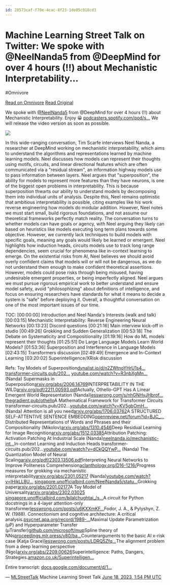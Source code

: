 ```yaml
---
id: 28573caf-f70e-4cac-8f23-1de05c018cd3
---
```


# Machine Learning Street Talk on Twitter: We spoke with @NeelNanda5 from @DeepMind for over 4 hours (!!) about Mechanistic Interpretability...
#Omnivore

[Read on Omnivore](https://omnivore.app/me/https-twitter-com-ml-street-talk-status-1670430070458966016-1897da11e51)
[Read Original](https://twitter.com/MLStreetTalk/status/1670430070458966016)

We spoke with [@NeelNanda5](https://twitter.com/NeelNanda5) from @DeepMind for over 4 hours (!!) about Mechanistic Interpretability. Enjoy 😀 [podcasters.spotify.com/pod/s…](https://podcasters.spotify.com/pod/show/machinelearningstreettalk/episodes/Neel-Nanda---Mechanistic-Interpretability-e25sibc) We will release the video version as soon as possible.

[ ![](https://proxy-prod.omnivore-image-cache.app/0x0,sBDyYQtwCtuQsbaYFw15rgjA92ROU0kE7HVyayDGBM40/https://pbs.twimg.com/media/Fy6Oug0X0AA6AdY.jpg?name=small&format=webp) ](https://pbs.twimg.com/media/Fy6Oug0X0AA6AdY.jpg?name=small&format=webp)

In this wide-ranging conversation, Tim Scarfe interviews Neel Nanda, a researcher at DeepMind working on mechanistic interpretability, which aims to understand the algorithms and representations learned by machine learning models. Neel discusses how models can represent their thoughts using motifs, circuits, and linear directional features which are often communicated via a "residual stream", an information highway models use to pass information between layers. Neel argues that "superposition", the ability for models to represent more features than they have neurons, is one of the biggest open problems in interpretability. This is because superposition thwarts our ability to understand models by decomposing them into individual units of analysis. Despite this, Neel remains optimistic that ambitious interpretability is possible, citing examples like his work reverse engineering how models do modular addition. However, Neel notes we must start small, build rigorous foundations, and not assume our theoretical frameworks perfectly match reality. The conversation turns to whether models can have goals or agency, with Neel arguing they likely can based on heuristics like models executing long term plans towards some objective. However, we currently lack techniques to build models with specific goals, meaning any goals would likely be learned or emergent. Neel highlights how induction heads, circuits models use to track long range dependencies, seem crucial for phenomena like in-context learning to emerge. On the existential risks from AI, Neel believes we should avoid overly confident claims that models will or will not be dangerous, as we do not understand them enough to make confident theoretical assertions. However, models could pose risks through being misused, having undesirable emergent properties, or being imperfectly aligned. Neel argues we must pursue rigorous empirical work to better understand and ensure model safety, avoid "philosophizing" about definitions of intelligence, and focus on ensuring researchers have standards for what it means to decide a system is "safe" before deploying it. Overall, a thoughtful conversation on one of the most important issues of our time.

TOC: \[00:00:00\] Introduction and Neel Nanda's Interests (walk and talk) \[00:03:15\] Mechanistic Interpretability: Reverse Engineering Neural Networks \[00:13:23\] Discord questions \[00:21:16\] Main interview kick-off in studio \[00:49:26\] Grokking and Sudden Generalization \[00:53:18\] The Debate on Systematicity and Compositionality \[01:19:16\] How do ML models represent their thoughts \[01:25:51\] Do Large Language Models Learn World Models? \[01:53:36\] Superposition and Interference in Language Models \[02:43:15\] Transformers discussion \[02:49:49\] Emergence and In-Context Learning \[03:20:02\] Superintelligence/XRisk discussion

Refs: Toy Models of Superposition[dynalist.io/d/n2ZWtnoYHrU1s4…](https://dynalist.io/d/n2ZWtnoYHrU1s4vnFSAQ519J#inline-images&theme=default) [](https://transformer-circuits.pub/2022/toy%5Fmodel/index.html)[](https://transformer-circuits.pub/2021/framework/index.html)[transformer-circuits.pub/202…](https://transformer-circuits.pub/2022/in-context-learning-and-induction-heads/index.html) [youtube.com/watch?v=R3nbXgMn…](https://www.youtube.com/watch?v=R3nbXgMnVqQ) (Nanda) Supermasks in Superposition[arxiv.org/abs/2006.14769](https://arxiv.org/abs/2006.14769)INTERPRETABILITY IN THE WILD[arxiv.org/pdf/2211.00593.pdf](https://arxiv.org/pdf/2211.00593.pdf)Actually, Othello-GPT Has A Linear Emergent World Representation (Nanda)[lesswrong.com/s/nhGNHyJHbrof…](https://www.lesswrong.com/s/nhGNHyJHbrofpPbRG/p/nmxzr2zsjNtjaHh7x) [thegradient.pub/othello](https://thegradient.pub/othello)A Mathematical Framework for Transformer Circuits transformer-circuits.pub/202…[youtube.com/watch?v=KV5gbOmH…](https://www.youtube.com/watch?v=KV5gbOmHbjU) (Nanda) Attention is all you need[arxiv.org/abs/1706.03762](https://arxiv.org/abs/1706.03762)A STRUCTURED SELF-ATTENTIVE SENTENCE EMBEDDING[openreview.net/forum?id=BJC\_…](https://openreview.net/forum?id=BJC%5FjUqxe)Distributed Representations of Words and Phrases and their Compositionality (Mikolov)[arxiv.org/abs/1310.4546](https://arxiv.org/abs/1310.4546)Deep Residual Learning for Image Recognition[arxiv.org/abs/1512.03385](https://arxiv.org/abs/1512.03385)Attribution Patching: Activation Patching At Industrial Scale (Nanda)[neelnanda.io/mechanistic-int…](https://www.neelnanda.io/mechanistic-interpretability/attribution-patching)In-context Learning and Induction Heads transformer-circuits.pub/202…[youtube.com/watch?v=dCkQQYwP…](https://www.youtube.com/watch?v=dCkQQYwPxdM) (Nanda) The Quantization Model of Neural Scaling[arxiv.org/pdf/2303.13506.pdf](https://arxiv.org/pdf/2303.13506.pdf)Interpreting Neural Networks to Improve Politeness Comprehension[aclanthology.org/D16-1216/](https://aclanthology.org/D16-1216/)Progress measures for grokking via mechanistic interpretability[arxiv.org/abs/2301.05217](https://arxiv.org/abs/2301.05217) (Nanda)[youtube.com/watch?v=IHikLL8U…](https://www.youtube.com/watch?v=IHikLL8ULa4) [singapore.unofficialbird.com/NeelNanda5/statu…](https://singapore.unofficialbird.com/NeelNanda5/status/1616590887873839104)Grokking paper[arxiv.org/abs/2201.02177](https://arxiv.org/abs/2201.02177)A Toy Model of Universality[arxiv.org/abs/2302.03025](https://arxiv.org/abs/2302.03025) [singapore.unofficialbird.com/bilalchughtai\_/s…](https://singapore.unofficialbird.com/bilalchughtai%5F/status/1625948104121024516)A circuit for Python docstrings in a 4-layer attention-only transformer[lesswrong.com/posts/u6KXXmKF…](https://www.lesswrong.com/posts/u6KXXmKFbXfWzoAXn/a-circuit-for-python-docstrings-in-a-4-layer-attention-only)Fodor, J. A., & Pylyshyn, Z. W. (1988). Connectionism and cognitive architecture: A critical analysis.[psycnet.apa.org/record/1989-…](https://psycnet.apa.org/record/1989-03804-001)Maximal Update Parametrization (μP) and Hyperparameter Transfer (μTransfer)[github.com/microsoft/mup](https://github.com/microsoft/mup)Spline theory of NNs[proceedings.mlr.press/v80/ba…](https://proceedings.mlr.press/v80/balestriero18b/balestriero18b.pdf)Counterarguments to the basic AI x-risk case (Katja Grace)[lesswrong.com/posts/LDRQ5Zfq…](https://www.lesswrong.com/posts/LDRQ5Zfqwi8GjzPYG/counterarguments-to-the-basic-ai-x-risk-case)The alignment problem from a deep learning perspective (Ngo)[arxiv.org/abs/2209.00626](https://arxiv.org/abs/2209.00626)Superintelligence: Paths, Dangers, Strategies.[amazon.co.uk/Superintelligen…](https://www.amazon.co.uk/Superintelligence-Dangers-Strategies-Nick-Bostrom/dp/0199678111)

Entire transcript: [docs.google.com/document/d/1…](https://docs.google.com/document/d/1FK1OepdJMrqpFK-%5F1Q3LQN6QLyLBvBwWW%5F5z8WrS1RI/edit?usp=sharing)

 — [MLStreetTalk](https://twitter.com/MLStreetTalk) Machine Learning Street Talk [June 18, 2023, 1:54 PM UTC](https://twitter.com/MLStreetTalk/status/1670430070458966016) 


